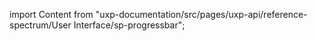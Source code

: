
import Content from "uxp-documentation/src/pages/uxp-api/reference-spectrum/User Interface/sp-progressbar";

<Content query="product=photoshop"/>
